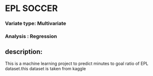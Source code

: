 
# EPL SOCCER

### Variate type: Multivariate

### Analysis : Regression

## description:

This is a machine learning project to predict minutes to goal ratio of EPL dataset.this dataset is taken from kaggle

